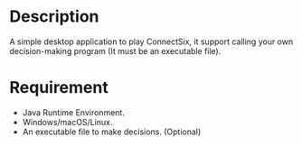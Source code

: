 # Description

A simple desktop application to play ConnectSix, it support calling your own decision-making program (It must be an executable file).

# Requirement

- Java Runtime Environment.
- Windows/macOS/Linux.
- An executable file to make decisions. (Optional)
